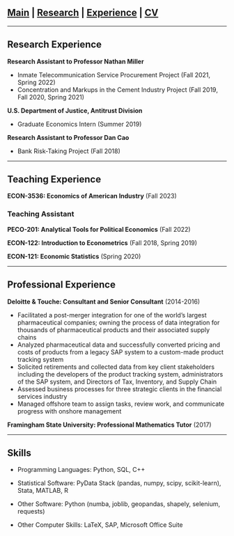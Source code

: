 ## [Main](https://gsileo.github.io/) | [Research](/research.html) | [Experience](/experience.html) | [CV](/cv/sileo_cv.pdf)

* * *

## Research Experience
**Research Assistant to Professor Nathan Miller**
  - Inmate Telecommunication Service Procurement Project (Fall 2021, Spring 2022)
  - Concentration and Markups in the Cement Industry Project (Fall 2019, Fall 2020, Spring 2021)

**U.S. Department of Justice, Antitrust Division** 
  - Graduate Economics Intern (Summer 2019)
    
**Research Assistant to Professor Dan Cao**
  - Bank Risk-Taking Project (Fall 2018)

* * *

## Teaching Experience
**ECON-3536: Economics of American Industry** (Fall 2023)

### Teaching Assistant
**PECO-201: Analytical Tools for Political Economics** (Fall 2022)

**ECON-122: Introduction to Econometrics** (Fall 2018, Spring 2019)

**ECON-121: Economic Statistics** (Spring 2020)

* * *

## Professional Experience

**Deloitte & Touche: Consultant and Senior Consultant** (2014-2016)
-	Facilitated a post-merger integration for one of the world’s largest pharmaceutical companies; owning the process of data integration for thousands of pharmaceutical products and their associated supply chains 
-	Analyzed pharmaceutical data and successfully converted pricing and costs of products from a legacy SAP system to a custom-made product tracking system
-	Solicited retirements and collected data from key client stakeholders including the developers of the product tracking system, administrators of the SAP system, and Directors of Tax, Inventory, and Supply Chain
- Assessed business processes for three strategic clients in the financial services industry
-	Managed offshore team to assign tasks, review work, and communicate progress with onshore management

**Framingham State University: Professional Mathematics Tutor** (2017)

* * *

## Skills
- Programming Languages: Python, SQL, C++

- Statistical Software: PyData Stack (pandas, numpy, scipy, scikit-learn), Stata, MATLAB, R

- Other Software: Python (numba, joblib, geopandas, shapely, selenium, requests)

- Other Computer Skills: LaTeX, SAP, Microsoft Office Suite
